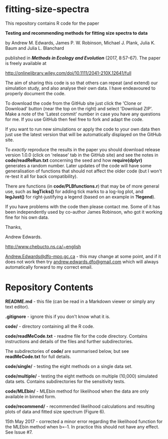 # fitting-size-spectra

This repository contains R code for the paper 

**Testing and recommending methods for fitting size spectra to data** 

by Andrew M. Edwards, James P. W. Robinson, Michael J. Plank, Julia K. Baum and Julia L. Blanchard

published in ***Methods in Ecology and Evolution*** (2017, 8:57-67). The paper is freely available at

<http://onlinelibrary.wiley.com/doi/10.1111/2041-210X.12641/full>

The aim of sharing this code is so that others can repeat (and extend) our simulation study, and also analyse their own data. I have endeavoured to properly document the code.

To download the code from the GitHub site just click the 'Clone or Download' button (near the top on the right) and select 'Download ZIP'. Make a note of the 'Latest commit' number in case you have any questions for me. If you use GitHub then feel free to fork and adapt the code.

If you want to run new simulations or apply the code to your own data then just use the latest version that will be automatically displayed on the GitHub site.

To *exactly* reproduce the results in the paper
you should download release version 1.0.0 (click on 'release' tab in the GitHub site) and see the notes in **code/readReRun.txt** concerning the seed and how **require(dplyr)** generates a random number. Later updates of the code will have some generalisation of functions that should not affect the older code (but I won't re-test it all for back compatibility). 

There are functions (in **code/PLBfunctions.r**) that may be of more general use, such as **logTicks()** for adding tick marks to a log-log plot, and **legJust()** for right-justifying a legend (based on an example in **?legend**). 

If you have problems with the code then please contact me. Some of it has been independently used by co-author James Robinson, who got it working fine for his own data.

Thanks,

Andrew Edwards. 

<http://www.chebucto.ns.ca/~english>

Andrew.Edwards@dfo-mpo.gc.ca - this may change at some point, and if it does not work then try andrew.edwards.dfo@gmail.com which will always automatically forward to my correct email.

# Repository Contents

**README.md** - this file (can be read in a Markdown viewer or simply any text editor).

**.gitignore** - ignore this if you don't know what it is.

**code/** - directory containing all the R code.

**code/readMeCode.txt** - readme file for the code directory. Contains instructions and details of the files and further subdirectories.

The subdirectories of **code/** are summarised below, but see **readMeCode.txt** for full details.

**code/single/** - testing the eight methods on a single data set.

**code/multiple/** - testing the eight methods on multiple (10,000) simulated data sets. Contains subdirectories for the sensitivity tests.

**code/MLEbin/** - MLEbin method for likelihood when the data are only available in binned form.

**code/recommend/** - recommended likelihood calculations and resulting plots of data and fitted size spectrum (Figure 6).

15th May 2017 - corrected a minor error regarding the likelihood function for the MLEbin method when b=-1. In practice this should not have any effect. See Issue #7. 